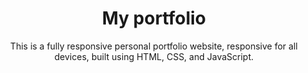 <div align="center">

# My portfolio

This is a fully responsive personal portfolio website, responsive for all devices, built using HTML, CSS, and JavaScript.

